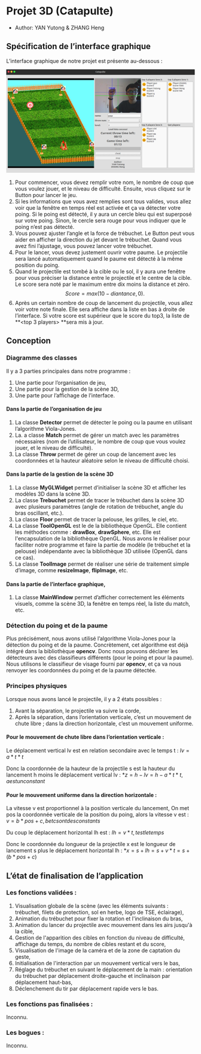 # Projet 3D (Catapulte)

- Author: YAN Yutong & ZHANG Heng

## Spécification de l’interface graphique	

L’interface graphique de notre projet est présente au-dessous :

![img](rapport/img.png)

1. Pour commencer, vous devez remplir votre nom, le nombre de coup que vous voulez jouer, et le niveau de difficulté. Ensuite, vous cliquez sur le Button **<start>** pour lancer le jeu. 
2. Si les informations que vous avez remplies sont tous valides, vous allez voir que la fenêtre en temps réel est activée et ça va détecter votre poing. Si le poing est détecté, il y aura un cercle bleu qui est superposé sur votre poing. Sinon, le cercle sera rouge pour vous indiquer que le poing n’est pas détecté.
3. Vous pouvez ajuster l’angle et la force de trébuchet. Le Button **<cheat>** peut vous aider en afficher la direction du jet devant le trébuchet. Quand vous avez fini l’ajustage, vous pouvez lancer votre trébuchet. 
4. Pour le lancer, vous devez justement ouvrir votre paume. Le projectile sera lancé automatiquement quand le paume est détecté à la même position du poing. 
5. Quand le projectile est tombé à la cible ou le sol, il y aura une fenêtre pour vous préciser la distance entre le projectile et le centre de la cible. Le score sera noté par le maximum entre dix moins la distance et zéro. $$Score = max (10-diantance, 0).$$
6. Après un certain nombre de coup de lancement du projectile, vous allez voir votre note finale. Elle sera affiche dans la liste **<last players>** en bas à droite de l’interface. Si votre score est supérieur que le score du top3, la liste de **<top 3 players> **sera mis à jour. 

## Conception

### Diagramme des classes

Il y a 3 parties principales dans notre programme :

1. Une partie pour l’organisation de jeu,
2. Une partie pour la gestion de la scène 3D,
3. Une parte pour l’affichage de l’interface.

#### Dans la partie de **l’organisation de jeu**

1. La classe **Detector** permet de détecter le poing ou la paume en utilisant l’algorithme Viola-Jones. 
2. La. a classe **Match** permet de gérer un match avec les paramètres nécessaires (nom de l’utilisateur, le nombre de coup que vous voulez jouer, et le niveau de difficulté).
3. La classe **Throw** permet de gérer un coup de lancement avec les coordonnées et la hauteur aléatoire selon le niveau de difficulté choisi. 

####  Dans la partie de **la gestion de la scène 3D**

1. La classe **MyGLWidget** permet d’initialiser la scène 3D et afficher les modèles 3D dans la scène 3D.
2. La classe **Trebuchet** permet de tracer le trébuchet dans la scène 3D avec plusieurs paramètres (angle de rotation de trébuchet, angle du bras oscillant, etc.).
3. La classe **Floor** permet de tracer la pelouse, les grilles, le ciel, etc.
4. La classe **ToolOpenGL** est le <driver> de la bibliothèque OpenGL. Elle contient les méthodes comme : **drawBox**, **drawSphere**, etc. Elle est l'encapsulation de la bibliothèque OpenGL. Nous avons le réaliser pour faciliter notre programme et faire la partie de modèle (le trébuchet et la pelouse) indépendante avec la bibliothèque 3D utilisée (OpenGL dans ce cas).
5. La classe **ToolImage** permet de réaliser une série de traitement simple d’image, comme **resizeImage**, **flipImage**, etc. 

#### Dans la partie de **l’interface graphique**,

1. La classe **MainWindow** permet d’afficher correctement les éléments visuels, comme la scène 3D, la fenêtre en temps réel, la liste du match, etc.

### Détection du poing et de la paume

Plus précisément, nous avons utilisé l’algorithme Viola-Jones pour la détection du poing et de la paume. Concrètement, cet algorithme est déjà intégré dans la bibliothèque **opencv**. Donc nous pouvons déclarer les détecteurs avec des classifieurs différents (pour le poing et pour la paume). Nous utilisons le classifieur de visage fourni par **opencv**, et ça va nous renvoyer les coordonnées du poing et de la paume détectée. 

### Principes physiques

Lorsque nous avons lancé le projectile, il y a 2 états possibles :

1. Avant la séparation, le projectile va suivre la corde,
2. Après la séparation, dans l’orientation verticale, c’est un mouvement de chute libre ; dans la direction horizontale, c’est un mouvement uniforme.

#### Pour le mouvement de chute libre dans l’orientation verticale :

Le déplacement vertical lv est en relation secondaire avec le temps t : $lv = a*t*t$

Donc la coordonnée de la hauteur de la projectile s est la hauteur du lancement h moins le déplacement vertical lv : $*z = h - lv = h - a*t*t,  a est un constant$

#### Pour le mouvement uniforme dans la direction horizontale :

La vitesse v est proportionnel à la position verticale du lancement, On met pos la coordonnée verticale de la position du poing, alors la vitesse v est : $v = b*pos + c, b et c sont des constants$

Du coup le déplacement horizontal lh est : $lh = v*t, t est le temps$

Donc le coordonnée du longueur de la projectile x est le longueur de lancement s plus le déplacement horizontal lh : $*x = s + lh = s + v*t = s + (b*pos + c)$ 

## L’état de finalisation de l’application

### Les fonctions validées :

1. Visualisation globale de la scène (avec les éléments suivants : trébuchet, filets de protection, sol en herbe, logo de TSE, éclairage), 
2. Animation du trébuchet pour fixer la rotation et l'inclinaison du bras, 
3. Animation du lancer du projectile avec mouvement dans les airs jusqu'à la cible, 
4. Gestion de l'apparition des cibles en fonction du niveau de difficulté, affichage du temps, du nombre de cibles restant et du score, 
5. Visualisation de l'image de la caméra et de la zone de captation du geste, 
6. Initialisation de l'interaction par un mouvement vertical vers le bas, 
7. Réglage du trébuchet en suivant le déplacement de la main : orientation du trébuchet par déplacement droite-gauche et inclinaison par déplacement haut-bas, 
8. Déclenchement du tir par déplacement rapide vers le bas. 

### Les fonctions pas finalisées :

Inconnu.

### Les bogues :

Inconnu.
